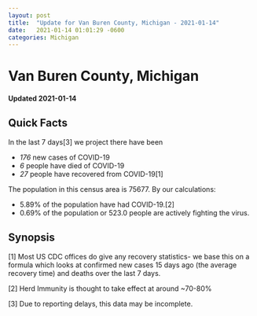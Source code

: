 ```yaml
---
layout: post
title:  "Update for Van Buren County, Michigan - 2021-01-14"
date:   2021-01-14 01:01:29 -0600
categories: Michigan
---
```


# Van Buren County, Michigan
#### Updated 2021-01-14

## Quick Facts

In the last 7 days[3] we project there have been
- *176* new cases of COVID-19
- *6* people have died of COVID-19
- *27* people have recovered from COVID-19[1]

The population in this census area is 75677. By our calculations:
- 5.89% of the population have had COVID-19.[2]
- 0.69% of the population or 523.0 people are actively fighting the virus.

## Synopsis




[1] Most US CDC offices do give any recovery statistics- we base this on a formula which looks at confirmed new cases
15 days ago (the average recovery time) and deaths over the last 7 days.

[2] Herd Immunity is thought to take effect at around ~70-80%

[3] Due to reporting delays, this data may be incomplete.
 
    